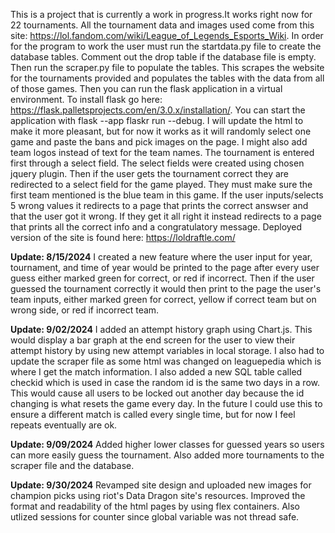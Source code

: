 This is a project that is currently a work in progress.It works right now for 22 tournaments. All the tournament data and images used come from this site: https://lol.fandom.com/wiki/League_of_Legends_Esports_Wiki. In order for the program to work the user must run the startdata.py file to create the database tables. Comment out the drop table if the database file is empty. Then run the scraper.py file to populate the tables. This scrapes the website for the tournaments provided and populates the tables with the data from all of those games. Then you can run the flask application in a virtual environment. To install flask go here: https://flask.palletsprojects.com/en/3.0.x/installation/. You can start the application with flask --app flaskr run --debug. I will update the html to make it more pleasant, but for now it works as it will randomly select one game and paste the bans and pick images on the page. I might also add team logos instead of text for the team names. The tournament is entered first through a select field. The select fields were created using chosen jquery plugin. Then if the user gets the tournament correct they are redirected to a select field for the game played. They must make sure the first team mentioned is the blue team in this game. If the user inputs/selects 5 wrong values it redirects to a page that prints the correct answser and that the user got it wrong. If they get it all right it instead redirects to a page that prints all the correct info and a congratulatory message. Deployed version of the site is found here: https://loldraftle.com/

**Update: 8/15/2024**
I created a new feature where the user input for year, tournament, and time of year would be printed to the page after every user guess either marked green for correct, or red if incorrect. Then if the user guessed the tournament correctly it would then print to the page
the user's team inputs, either marked green for correct, yellow if correct team but on wrong side, or red if incorrect team.

**Update: 9/02/2024**
I added an attempt history graph using Chart.js. This would display a bar graph at the end screen for the user to view their attempt history by using new attempt variables in local storage. I also had to update the scraper file as some html was changed on leaguepedia which is where I get the match information. I also added a new SQL table called checkid which is used in case the random id is the same two days in a row. This would cause all users to be locked out another day because the id changing is what resets the game every day. In the future I could use this to ensure a different match is called every single time, but for now I feel repeats eventually are ok.

**Update: 9/09/2024**
Added higher lower classes for guessed years so users can more easily guess the tournament. Also added more tournaments to the scraper file and the database.

**Update: 9/30/2024**
Revamped site design and uploaded new images for champion picks using riot's Data Dragon site's resources. Improved the format and readability of the html pages by using flex containers. Also utlized sessions for counter since global variable was not thread safe.
